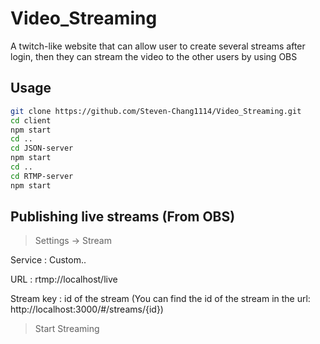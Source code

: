 # Video_Streaming
A twitch-like website that can allow user to create several streams after login, then they can stream the video to the other users by using OBS

## Usage
```bash
git clone https://github.com/Steven-Chang1114/Video_Streaming.git
cd client
npm start
cd ..
cd JSON-server
npm start
cd ..
cd RTMP-server
npm start
```

## Publishing live streams (From OBS)
>Settings -> Stream

Service : Custom..

URL : rtmp://localhost/live

Stream key : id of the stream (You can find the id of the stream in the url: http://localhost:3000/#/streams/{id})


>Start Streaming
